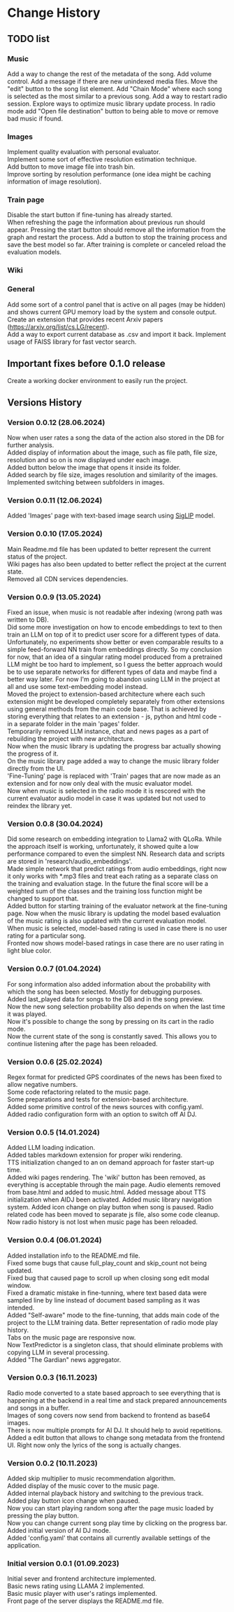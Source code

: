 # Change History


## TODO list
 
### Music 
Add a way to change the rest of the metadata of the song.
Add volume control.
Add a message if there are new unindexed media files. 
Move the "edit" button to the song list element.
Add "Chain Mode" where each song is selected as the most similar to a previous song.
Add a way to restart radio session.
Explore ways to optimize music library update process.
In radio mode add "Open file destination" button to being able to move or remove bad music if found.

### Images 
Implement quality evaluation with personal evaluator.   
Implement some sort of effective resolution estimation technique.   
Add button to move image file into trash bin.  
Improve sorting by resolution performance (one idea might be caching information of image resolution).  

### Train page
Disable the start button if fine-tuning has already started.  
When refreshing the page the information about previous run should appear.
Pressing the start button should remove all the information from the graph and restart the process.
Add a button to stop the training process and save the best model so far.
After training is complete or canceled reload the evaluation models.

### Wiki

### General
Add some sort of a control panel that is active on all pages (may be hidden) and shows current GPU memory load by the system and console output.  
Create an extension that provides recent Arxiv papers (https://arxiv.org/list/cs.LG/recent).   
Add a way to export current database as .csv and import it back.
Implement usage of FAISS library for fast vector search.

## Important fixes before 0.1.0 release
Create a working docker environment to easily run the project.  

## Versions History

### Version 0.0.12 (28.06.2024)
Now when user rates a song the data of the action also stored in the DB for further analysis.  
Added display of information about the image, such as file path, file size, resolution and so on is now displayed under each image.  
Added button below the image that opens it inside its folder.  
Added search by file size, images resolution and similarity of the images.  
Implemented switching between subfolders in images.  

### Version 0.0.11 (12.06.2024)
Added 'Images' page with text-based image search using [SigLIP](https://arxiv.org/abs/2303.15343) model.  

### Version 0.0.10 (17.05.2024)
Main Readme.md file has been updated to better represent the current status of the project.  
Wiki pages has also been updated to better reflect the project at the current state.  
Removed all CDN services dependencies.  

### Version 0.0.9 (13.05.2024)
Fixed an issue, when music is not readable after indexing (wrong path was written to DB).  
Did some more investigation on how to encode embeddings to text to then train an LLM on top of it to predict user score for a different types of data. Unfortunately, no experiments show better or even comparable results to a simple feed-forward NN train from embeddings directly. So my conclusion for now, that an idea of a singular rating model produced from a pretrained LLM might be too hard to implement, so I guess the better approach would be to use separate networks for different types of data and maybe find a better way later. For now I'm going to abandon using LLM in the project at all and use some text-embedding model instead.  
Moved the project to extension-based architecture where each such extension might be developed completely separately from other extensions using general methods from the main code base. That is achieved by storing everything that relates to an extension - js, python and html code - in a separate folder in the main 'pages' folder.  
Temporarily removed LLM instance, chat and news pages as a part of rebuilding the project with new architecture.  
Now when the music library is updating the progress bar actually showing the progress of it.  
On the music library page added a way to change the music library folder directly from the UI.  
'Fine-Tuning' page is replaced with 'Train' pages that are now made as an extension and for now only deal with the music evaluator model.  
Now when music is selected in the radio mode it is rescored with the current evaluator audio model in case it was updated but not used to reindex the library yet.  

### Version 0.0.8 (30.04.2024)
Did some research on embedding integration to Llama2 with QLoRa. While the approach itself is working, unfortunately, it showed quite a low performance compared to even the simplest NN. Research data and scripts are stored in 'research/audio_embeddings'.  
Made simple network that predict ratings from audio embeddings, right now it only works with *.mp3 files and treat each rating as a separate class on the training and evaluation stage. In the future the final score will be a weighted sum of the classes and the training loss function might be changed to support that.  
Added button for starting training of the evaluator network at the fine-tuning page.
Now when the music library is updating the model based evaluation of the music rating is also updated with the current evaluation model.  
When music is selected, model-based rating is used in case there is no user rating for a particular song.  
Fronted now shows model-based ratings in case there are no user rating in light blue color.  

### Version 0.0.7 (01.04.2024)
For song information also added information about the probability with which the song has been selected. Mostly for debugging purposes.   
Added last_played data for songs to the DB and in the song preview.  
Now the new song selection probability also depends on when the last time it was played.  
Now it's possible to change the song by pressing on its cart in the radio mode.  
Now the current state of the song is constantly saved. This allows you to continue listening after the page has been reloaded. 

### Version 0.0.6 (25.02.2024)
Regex format for predicted GPS coordinates of the news has been fixed to allow negative numbers.  
Some code refactoring related to the music page.  
Some preparations and tests for extension-based architecture.  
Added some primitive control of the news sources with config.yaml.  
Added radio configuration form with an option to switch off AI DJ.  

### Version 0.0.5 (14.01.2024)
Added LLM loading indication.  
Added tables markdown extension for proper wiki rendering.  
TTS initialization changed to an on demand approach for faster start-up time.  
Added wiki pages rendering. The 'wiki' button has been removed, as everything is acceptable through the main page. 
Audio elements removed from base.html and added to music.html.
Added message about TTS initialization when AIDJ been activated.
Added music library navigation system.
Added icon change on play button when song is paused. 
Radio related code has been moved to separate js file, also some code cleanup. 
Now radio history is not lost when music page has been reloaded.

### Version 0.0.4 (06.01.2024)
Added installation info to the README.md file.  
Fixed some bugs that cause full_play_count and skip_count not being updated.  
Fixed bug that caused page to scroll up when closing song edit modal window.  
Fixed a dramatic mistake in fine-tunning, where text based data were sampled line by line instead of document based sampling as it was intended.  
Added "Self-aware" mode to the fine-tunning, that adds main code of the project to the LLM training data. 
Better representation of radio mode play history.  
Tabs on the music page are responsive now.  
Now TextPredictor is a singleton class, that should eliminate problems with copying LLM in several processing.  
Added "The Gardian" news aggregator.  

### Version 0.0.3 (16.11.2023)
Radio mode converted to a state based approach to see everything that is happening at the backend in a real time and stack prepared announcements and songs in a buffer.  
Images of song covers now send from backend to frontend as base64 images.  
There is now multiple prompts for AI DJ. It should help to avoid repetitions.  
Added a edit button that allows to change song metadata from the frontend UI. Right now only the lyrics of the song is actually changes.  

### Version 0.0.2 (10.11.2023)
Added skip multiplier to music recommendation algorithm.  
Added display of the music cover to the music page.  
Added internal playback history and switching to the previous track.  
Added play button icon change when paused.  
Now you can start playing random song after the page music loaded by pressing the play button.  
Now you can change current song play time by clicking on the progress bar.  
Added initial version of AI DJ mode.  
Added 'config.yaml' that contains all currently available settings of the application.  

### Initial version 0.0.1 (01.09.2023)
Initial sever and frontend architecture implemented.  
Basic news rating using LLAMA 2 implemented.  
Basic music player with user's ratings implemented.  
Front page of the server displays the README.md file.  
